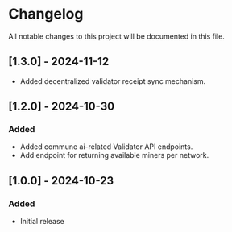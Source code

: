 # Changelog

All notable changes to this project will be documented in this file.


## [1.3.0] - 2024-11-12
- Added decentralized validator receipt sync mechanism.

## [1.2.0] - 2024-10-30

### Added
- Added commune ai-related Validator API endpoints.
- Add endpoint for returning available miners per network.


## [1.0.0] - 2024-10-23

### Added
- Initial release
